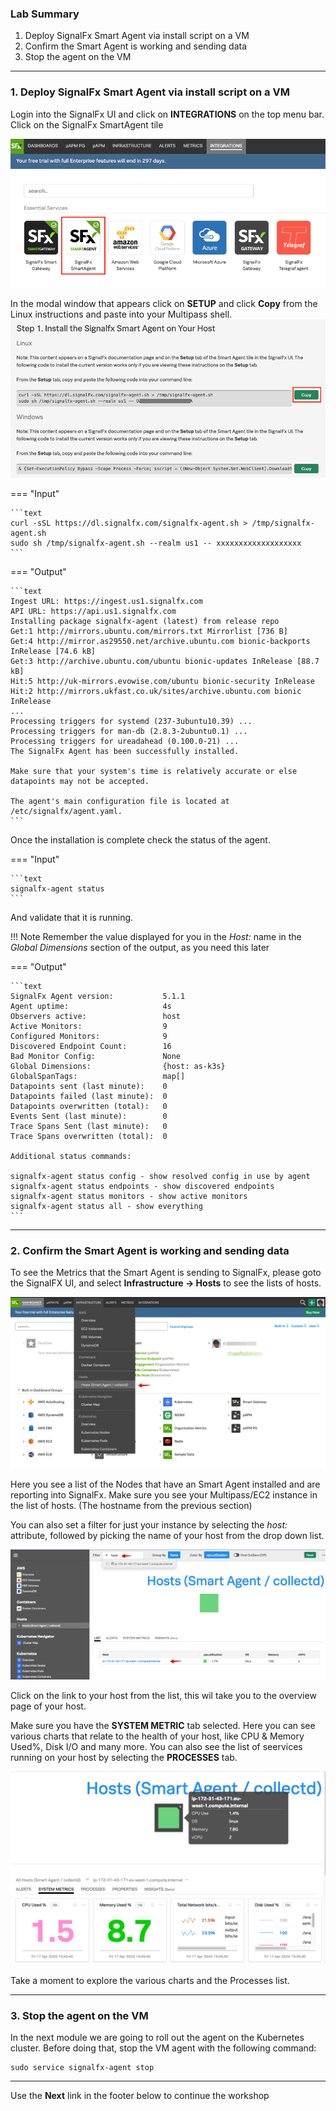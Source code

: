 ### Lab Summary

1. Deploy SignalFx Smart Agent via install script on a VM
1. Confirm the Smart Agent is working and sending data
3. Stop the agent on the VM

---

### 1. Deploy SignalFx Smart Agent via install script on a VM

Login into the SignalFx UI and click on **INTEGRATIONS** on the top menu bar. Click on the SignalFx SmartAgent tile

![SmartAgent tile](../images/module3/smartagent-tile.png)

In the modal window that appears click on **SETUP** and click **Copy** from the Linux instructions and paste into your Multipass shell.
![Copy code](../images/module3/copycode.png)

=== "Input"

    ```text
    curl -sSL https://dl.signalfx.com/signalfx-agent.sh > /tmp/signalfx-agent.sh
    sudo sh /tmp/signalfx-agent.sh --realm us1 -- xxxxxxxxxxxxxxxxxxx
    ```

=== "Output"

    ```text
    Ingest URL: https://ingest.us1.signalfx.com
    API URL: https://api.us1.signalfx.com
    Installing package signalfx-agent (latest) from release repo
    Get:1 http://mirrors.ubuntu.com/mirrors.txt Mirrorlist [736 B]
    Get:4 http://mirror.as29550.net/archive.ubuntu.com bionic-backports InRelease [74.6 kB]
    Get:3 http://archive.ubuntu.com/ubuntu bionic-updates InRelease [88.7 kB]
    Hit:5 http://uk-mirrors.evowise.com/ubuntu bionic-security InRelease
    Hit:2 http://mirrors.ukfast.co.uk/sites/archive.ubuntu.com bionic InRelease
    ...
    Processing triggers for systemd (237-3ubuntu10.39) ...
    Processing triggers for man-db (2.8.3-2ubuntu0.1) ...
    Processing triggers for ureadahead (0.100.0-21) ...
    The SignalFx Agent has been successfully installed.
    
    Make sure that your system's time is relatively accurate or else datapoints may not be accepted.
    
    The agent's main configuration file is located at /etc/signalfx/agent.yaml.
    ```


Once the installation is complete check the status of the agent.

=== "Input"

    ```text
    signalfx-agent status
    ```

And validate that it is running.

!!! Note
    Remember the value displayed for you in the _Host:_ name in the _Global Dimensions_ section of the output, as you need this later

=== "Output"

    ```text
    SignalFx Agent version:           5.1.1
    Agent uptime:                     4s
    Observers active:                 host
    Active Monitors:                  9
    Configured Monitors:              9
    Discovered Endpoint Count:        16
    Bad Monitor Config:               None
    Global Dimensions:                {host: as-k3s}
    GlobalSpanTags:                   map[]
    Datapoints sent (last minute):    0
    Datapoints failed (last minute):  0
    Datapoints overwritten (total):   0
    Events Sent (last minute):        0
    Trace Spans Sent (last minute):   0
    Trace Spans overwritten (total):  0

    Additional status commands:

    signalfx-agent status config - show resolved config in use by agent
    signalfx-agent status endpoints - show discovered endpoints
    signalfx-agent status monitors - show active monitors
    signalfx-agent status all - show everything
    ```

---

### 2. Confirm the Smart Agent is working and sending data

To see the Metrics that the Smart Agent is sending to SignalFx, please goto the SignalFX UI,  and select  **Infrastructure → Hosts**   to see the lists of hosts.

![Goto host ](../images/module3/M3-hosts.png)

Here you see a list of the Nodes that have an Smart Agent installed and are reporting into SignalFx. Make sure you see your Multipass/EC2 instance in the list of hosts. (The hostname from the previous section) 

You can also set a filter for just your instance by selecting the _host:_  attribute, followed by picking the name of your host from the drop down list.

![Filter host ](../images/module3/M3-list-of-hosts.png)

Click on the link to your host from the list, this wil take you to the overview page of your host.

Make sure you have the **SYSTEM METRIC**  tab selected. Here you can see various charts that relate to the health of your host, like CPU &  Memory Used%, Disk I/O and many more.
You can also see the list of seervices running on your host by selecting  the **PROCESSES** tab.

![Host Selected](../images/module3/M3-host-selected.png)

Take a moment to explore the various charts and the Processes list.

---

### 3. Stop the agent on the VM

In the next module we are going to roll out the agent on the Kubernetes cluster. Before doing that, stop the VM agent with the following command:

```
sudo service signalfx-agent stop
```

---

Use the **Next** link in the footer below to continue the workshop
